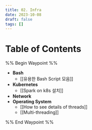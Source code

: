 ```yaml
---
title: 02. Infra
date: 2023-10-08
draft: false
tags: []
---
```

# Table of Contents
%% Begin Waypoint %%
- **Bash**
	- [[유용한 Bash Script 모음]]
- **Kubernetes**
	- [[Spark on k8s 설치]]
- **Network**
- **Operating System**
	- [[How to see details of threads]]
	- [[Multi-threading]]

%% End Waypoint %%